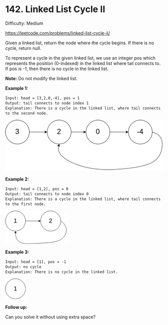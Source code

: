 # 142. Linked List Cycle II

Difficulty: Medium

https://leetcode.com/problems/linked-list-cycle-ii/

Given a linked list, return the node where the cycle begins. If there is no cycle, return null.

To represent a cycle in the given linked list, we use an integer pos which represents the position (0-indexed) in the linked list where tail connects to. If pos is -1, then there is no cycle in the linked list.

**Note:** Do not modify the linked list.

**Example 1:**
```
Input: head = [3,2,0,-4], pos = 1
Output: tail connects to node index 1
Explanation: There is a cycle in the linked list, where tail connects to the second node.
```

![alt text](circularlinkedlist.png)

**Example 2:**
```
Input: head = [1,2], pos = 0
Output: tail connects to node index 0
Explanation: There is a cycle in the linked list, where tail connects to the first node.
```

![alt text](circularlinkedlist_test2.png)

**Example 3:**
```
Input: head = [1], pos = -1
Output: no cycle
Explanation: There is no cycle in the linked list.
```

![alt text](circularlinkedlist_test3.png)

**Follow up:**

Can you solve it without using extra space?
